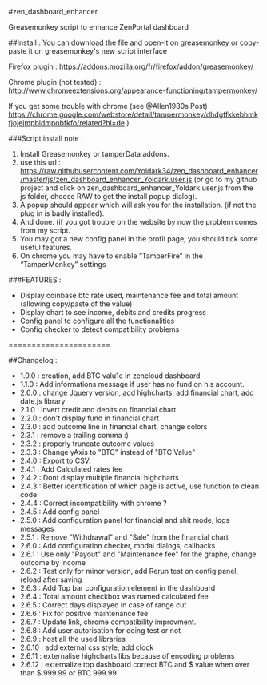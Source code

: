 #zen_dashboard_enhancer

Greasemonkey script to enhance ZenPortal dashboard

##Install :
You can download the file and open-it on greasemonkey or copy-paste it on greasemonkey's new script interface

Firefox plugin :
https://addons.mozilla.org/fr/firefox/addon/greasemonkey/

Chrome plugin (not tested) :
http://www.chromeextensions.org/appearance-functioning/tampermonkey/

If you get some trouble with chrome (see @Allen1980s Post)
https://chrome.google.com/webstore/detail/tampermonkey/dhdgffkkebhmkfjojejmpbldmpobfkfo/related?hl=de )

###Script install note :
1. Install Greasemonkey or tamperData addons.
1. use this url : https://raw.githubusercontent.com/Yoldark34/zen_dashboard_enhancer/master/js/zen_dashboard_enhancer_Yoldark.user.js (or go to my github project and click on zen_dashboard_enhancer_Yoldark.user.js from the js folder, choose RAW to get the install popup dialog).
1. A popup should appear which will ask you for the installation. (if not the plug in is badly installed).
1. And done. (if you got trouble on the website by now the problem comes from my script.
1. You may got a new config panel in the profil page, you should tick some useful features.
1. On chrome you may have to enable “TamperFire” in the “TamperMonkey” settings

###FEATURES :
+ Display coinbase btc rate used, maintenance fee and total amount (allowing copy/paste of the value)
+ Display chart to see income, debits and credits progress
+ Config panel to configure all the functionalities
+ Config checker to detect compatibility problems

======================

##Changelog :
+ 1.0.0 : creation, add BTC valu1e in zencloud dashboard
+ 1.1.0 : Add informations message if user has no fund on his account.
+ 2.0.0 : change Jquery version, add highcharts, add financial chart, add date.js library
+ 2.1.0 : invert credit and debits on financial chart
+ 2.2.0 : don't display fund in financial chart
+ 2.3.0 : add outcome line in financial chart, change colors
+ 2.3.1 : remove a trailing comma :)
+ 2.3.2 : properly truncate outcome values
+ 2.3.3 : Change yAxis to "BTC" instead of "BTC Value"
+ 2.4.0 : Export to CSV.
+ 2.4.1 : Add Calculated rates fee
+ 2.4.2 : Dont display multiple financial highcharts
+ 2.4.3 : Better identification of which page is active, use function to clean code
+ 2.4.4 : Correct incompatibility with chrome ?
+ 2.4.5 : Add config panel
+ 2.5.0 : Add configuration panel for financial and shit mode, logs messages
+ 2.5.1 : Remove "Withdrawal" and "Sale" from the financial chart
+ 2.6.0 : Add configuration checker, modal dialogs, callbacks
+ 2.6.1 : Use only "Payout" and "Maintenance fee" for the graphe, change outcome by income
+ 2.6.2 : Test only for minor version, add Rerun test on config panel, reload after saving
+ 2.6.3 : Add Top bar configuration element in the dashboard
+ 2.6.4 : Total amount checkbox was named calculated fee
+ 2.6.5 : Correct days displayed in case of range cut
+ 2.6.6 : Fix for positive maintenance fee
+ 2.6.7 : Update link, chrome compatibility improvment.
+ 2.6.8 : Add user autorisation for doing test or not
+ 2.6.9 : host all the used libraries
+ 2.6.10 : add external css style, add clock
+ 2.6.11 : externalise highcharts libs because of encoding problems
+ 2.6.12 : externalize top dashboard correct BTC and $ value when over than $ 999.99 or BTC 999.99
